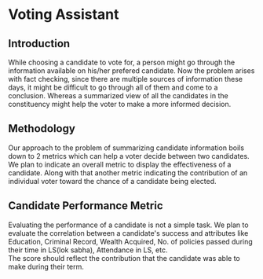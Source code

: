 # Voting Assistant

## Introduction
While choosing a candidate to vote for, a person might go through the information available on his/her prefered candidate. Now the problem arises with fact checking, since there are multiple sources of information these days, it might be difficult to go through all of them and come to a conclusion. Whereas a summarized view of all the candidates in the constituency might help the voter to make a more informed decision.

## Methodology
Our approach to the problem of summarizing candidate information boils down to 2 metrics which can help a voter decide between two candidates. We plan to indicate an overall metric to display the effectiveness of a candidate. Along with that another metric indicating the contribution of an individual voter toward the chance of a candidate being elected. 

## Candidate Performance Metric
Evaluating the performance of a candidate is not a simple task. We plan to evaluate the correlation between a candidate's success and attributes like Education, Criminal Record, Wealth Acquired, No. of policies passed during their time in LS(lok sabha), Attendance in LS, etc.  
The score should reflect the contribution that the candidate was able to make during their term.
